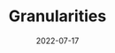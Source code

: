---
layout:             page
title:              Granularities
published:          true
date:               2022-07-17
modified:           2022-07-17
order:              /calendar-pro/features/granularities
---